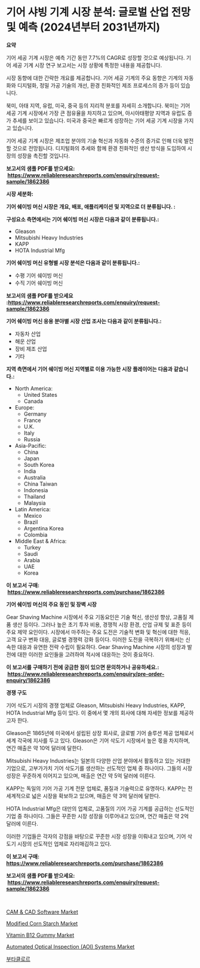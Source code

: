 <p><h1>기어 샤빙 기계 시장 분석: 글로벌 산업 전망 및 예측 (2024년부터 2031년까지)</h1></p><p><strong>요약</strong></p>
<p><p>기어 세공 기계 시장은 예측 기간 동안 7.7%의 CAGR로 성장할 것으로 예상됩니다. 기어 세공 기계 시장 연구 보고서는 시장 상황에 특정한 내용을 제공합니다. </p><p>시장 동향에 대한 간략한 개요를 제공합니다. 기어 세공 기계의 주요 동향은 기계의 자동화와 디지털화, 정밀 가공 기술의 개선, 환경 친화적인 제조 프로세스의 증가 등이 있습니다.</p><p>북미, 아태 지역, 유럽, 미국, 중국 등의 지리적 분포를 자세히 소개합니다. 북미는 기어 세공 기계 시장에서 가장 큰 점유율을 차지하고 있으며, 아시아태평양 지역과 유럽도 증가 추세를 보이고 있습니다. 미국과 중국은 빠르게 성장하는 기어 세공 기계 시장을 가지고 있습니다.</p><p>기어 세공 기계 시장은 제조업 분야의 기술 혁신과 자동화 수준의 증가로 인해 더욱 발전할 것으로 전망됩니다. 디지털화의 추세와 함께 환경 친화적인 생산 방식을 도입하여 시장의 성장을 촉진할 것입니다.</p></p>
<p><strong>보고서의 샘플 PDF를 받으세요: &nbsp;<a href="https://www.reliableresearchreports.com/enquiry/request-sample/1862386">https://www.reliableresearchreports.com/enquiry/request-sample/1862386</a></strong></p>
<p><strong>시장 세분화:</strong></p>
<p><strong> 기어 쉐이빙 머신 시장은 개요, 배포, 애플리케이션 및 지역으로 더 분류됩니다. :</strong></p>
<p><strong>구성요소 측면에서는 기어 쉐이빙 머신 시장은 다음과 같이 분류됩니다.:</strong></p>
<p><ul><li>Gleason</li><li>Mitsubishi Heavy Industries</li><li>KAPP</li><li>HOTA Industrial Mfg</li></ul></p>
<p><strong> 기어 쉐이빙 머신 유형별 시장 분석은 다음과 같이 분류됩니다.:</strong></p>
<p><ul><li>수평 기어 쉐이빙 머신</li><li>수직 기어 쉐이빙 머신</li></ul></p>
<p><strong>보고서의 샘플 PDF를 받으세요 :<a href="https://www.reliableresearchreports.com/enquiry/request-sample/1862386">https://www.reliableresearchreports.com/enquiry/request-sample/1862386</a></strong></p>
<p><strong> 기어 쉐이빙 머신 응용 분야별 시장 산업 조사는 다음과 같이 분류됩니다.:</strong></p>
<p><ul><li>자동차 산업</li><li>해운 산업</li><li>장비 제조 산업</li><li>기타</li></ul></p>
<p><strong>지역 측면에서 기어 쉐이빙 머신 지역별로 이용 가능한 시장 플레이어는 다음과 같습니다.:</strong></p>
<p><ul>
    <li>
        North America:
        <ul>
            <li>United States</li>
            <li>Canada</li>
        </ul>
    </li>
    <li>
        Europe:
        <ul>
            <li>Germany</li>
            <li>France</li>
            <li>U.K.</li>
            <li>Italy</li>
            <li>Russia</li>
        </ul>
    </li>
    <li>
        Asia-Pacific:
        <ul>
            <li>China</li>
            <li>Japan</li>
            <li>South Korea</li>
            <li>India</li>
            <li>Australia</li>
            <li>China Taiwan</li>
            <li>Indonesia</li>
            <li>Thailand</li>
            <li>Malaysia</li>
        </ul>
    </li>
    <li>
        Latin America:
        <ul>
            <li>Mexico</li>
            <li>Brazil</li>
            <li>Argentina Korea</li>
            <li>Colombia</li>
        </ul>
    </li>
    <li>
        Middle East & Africa:
        <ul>
            <li>Turkey</li>
            <li>Saudi</li>
            <li>Arabia</li>
            <li>UAE</li>
            <li>Korea</li>
        </ul>
    </li>
    </ul></p>
<p><strong>이 보고서 구매: &nbsp;<a href="https://www.reliableresearchreports.com/purchase/1862386">https://www.reliableresearchreports.com/purchase/1862386</a></strong></p>
<p><strong>기어 쉐이빙 머신의 주요 동인 및 장벽 시장</strong></p>
<p><p>Gear Shaving Machine 시장에서 주요 기동요인은 기술 혁신, 생산성 향상, 고품질 제품 생산 등이다. 그러나 높은 초기 투자 비용, 경쟁적 시장 환경, 산업 규제 및 표준 등이 주요 제약 요인이다. 시장에서 마주하는 주요 도전은 기술적 변화 및 혁신에 대한 적응, 고객 요구 변화 대응, 글로벌 경쟁력 강화 등이다. 이러한 도전을 극복하기 위해서는 신속한 대응과 유연한 전략 수립이 필요하다. Gear Shaving Machine 시장의 성장과 발전에 대한 이러한 요인들을 고려하여 적시에 대응하는 것이 중요하다.</p></p>
<p><strong>이 보고서를 구매하기 전에 궁금한 점이 있으면 문의하거나 공유하세요.: &nbsp;<a href="https://www.reliableresearchreports.com/enquiry/pre-order-enquiry/1862386">https://www.reliableresearchreports.com/enquiry/pre-order-enquiry/1862386</a></strong></p>
<p><strong>경쟁 구도</strong></p>
<p><p>기어 삭도기 시장의 경쟁 업체로 Gleason, Mitsubishi Heavy Industries, KAPP, HOTA Industrial Mfg 등이 있다. 이 중에서 몇 개의 회사에 대해 자세한 정보를 제공하고자 한다.</p><p>Gleason은 1865년에 미국에서 설립된 상장 회사로, 글로벌 기어 솔루션 제공 업체로서 세계 각국에 지사를 두고 있다. Gleason은 기어 삭도기 시장에서 높은 몫을 차지하며, 연간 매출은 약 10억 달러에 달한다.</p><p>Mitsubishi Heavy Industries는 일본의 다양한 산업 분야에서 활동하고 있는 거대한 기업으로, 고부가가치 기어 삭도기를 생산하는 선도적인 업체 중 하나이다. 그들의 시장 성장은 꾸준하게 이어지고 있으며, 매출은 연간 약 5억 달러에 이른다.</p><p>KAPP는 독일의 기어 가공 기계 전문 업체로, 품질과 기술력으로 유명하다. KAPP는 전세계적으로 넓은 시장을 확보하고 있으며, 매출은 약 3억 달러에 달한다.</p><p>HOTA Industrial Mfg은 대만의 업체로, 고품질의 기어 가공 기계를 공급하는 선도적인 기업 중 하나이다. 그들은 꾸준한 시장 성장을 이루어내고 있으며, 연간 매출은 약 2억 달러에 이른다.</p><p>이러한 기업들은 각자의 강점을 바탕으로 꾸준한 시장 성장을 이뤄내고 있으며, 기어 삭도기 시장의 선도적인 업체로 자리매김하고 있다.</p></p>
<p><strong>이 보고서 구매: &nbsp; <a href="https://www.reliableresearchreports.com/purchase/1862386">https://www.reliableresearchreports.com/purchase/1862386</a></strong></p>
<p><strong>보고서의 샘플 PDF를 받으세요: &nbsp;<a href="https://www.reliableresearchreports.com/enquiry/request-sample/1862386">https://www.reliableresearchreports.com/enquiry/request-sample/1862386</a></strong><strong></strong></p>
<p>&nbsp;</p>
<p><p><a href="https://noble-drawer-34c.notion.site/CAM-CAD-Software-Market-Size-Reflecting-a-Forecast-Till-2031-Market-By-Type-By-Application-and-B-70118798ab174ceda33b860dcfef8e4e">CAM & CAD Software Market</a></p><p><a href="https://github.com/NorbertYates/Market-Research-Report-List-4/blob/main/modified-corn-starch-market.md">Modified Corn Starch Market</a></p><p><a href="https://view.publitas.com/reportprime-1/vitamin-b12-gummy-market-with-the-goal-of-estimating-the-market-size-and-future-growth-potential-of-various-market-segments-based-on-component-applications-end-user-and-region/">Vitamin B12 Gummy Market</a></p><p><a href="https://view.publitas.com/reportprime-1/automated-optical-inspection-aoi-systems-market-share-market-new-trends-analysis-report-by-type-by-application-by-end-use-by-region-and-segment-forecasts-2024-2031/">Automated Optical Inspection (AOI) Systems Market</a></p><p><a href="https://github.com/vsoq0zknh59/Market-Research-Report-List-1/blob/main/4370918191835.md">부타클로르</a></p></p>